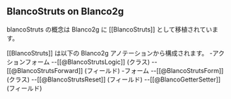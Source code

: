 ## BlancoStruts on Blanco2g

blancoStruts の概念は Blanco2g に [[BlancoStruts]] として移植されています。

[[BlancoStruts]] は以下の Blanco2g アノテーションから構成されます。
-アクションフォーム
--[[@BlancoStrutsLogic]] (クラス)
--[[@BlancoStrutsForward]] (フィールド)
-フォーム
--[[@BlancoStrutsForm]] (クラス)
--[[@BlancoStrutsReset]] (フィールド)
--[[@BlancoGetterSetter]] (フィールド)

